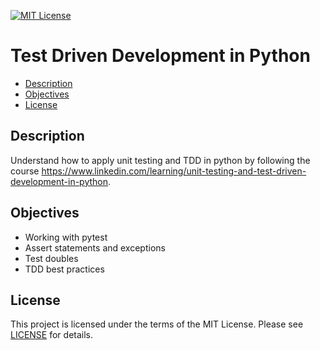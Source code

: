 [![MIT License](https://img.shields.io/badge/License-MIT-green.svg)](LICENSE.md)

# Test Driven Development in Python

* [Description](#description)
* [Objectives](#objectives)
* [License](#license)

## Description
Understand how to apply unit testing and TDD in python by following the course https://www.linkedin.com/learning/unit-testing-and-test-driven-development-in-python.

## Objectives
- Working with pytest
- Assert statements and exceptions
- Test doubles
- TDD best practices
  
## License
This project is licensed under the terms of the MIT License.
Please see [LICENSE](LICENSE.md) for details.
